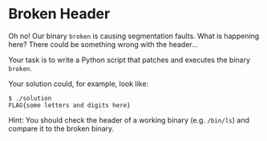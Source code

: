 # Broken Header

Oh no! Our binary `broken` is causing segmentation faults. What is happening here? There could be something wrong with the header...

Your task is to write a Python script that patches and executes the binary `broken`. 

Your solution could, for example, look like:

```shell
$ ./solution
FLAG{some letters and digits here}
```

Hint: You should check the header of a working binary (e.g. `/bin/ls`) and compare it to the broken binary.

